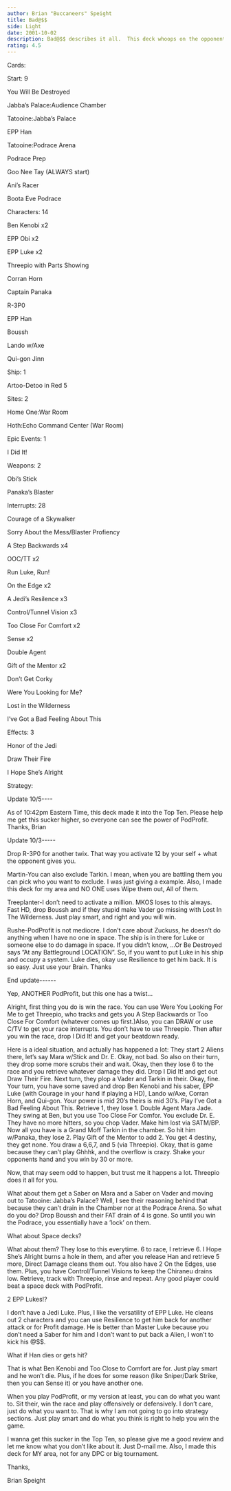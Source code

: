```yaml
---
author: Brian "Buccaneers" Speight
title: Bad@$$
side: Light
date: 2001-10-02
description: Bad@$$ describes it all.  This deck whoops on the opponent.  And just like Martin Akesson said, you don’t have to flip to win.
rating: 4.5
---
```

Cards: 

Start: 9
You Will Be Destroyed
Jabba’s Palace:Audience Chamber
Tatooine:Jabba’s Palace
EPP Han
Tatooine:Podrace Arena
Podrace Prep
Goo Nee Tay (ALWAYS start)
Ani’s Racer
Boota Eve Podrace

Characters: 14
Ben Kenobi x2
EPP Obi x2
EPP Luke x2
Threepio with Parts Showing
Corran Horn
Captain Panaka
R-3P0
EPP Han
Boussh
Lando w/Axe
Qui-gon Jinn

Ship: 1
Artoo-Detoo in Red 5

Sites: 2
Home One:War Room
Hoth:Echo Command Center (War Room)

Epic Events: 1
I Did It!

Weapons: 2
Obi’s Stick
Panaka’s Blaster

Interrupts: 28
Courage of a Skywalker
Sorry About the Mess/Blaster Profiency
A Step Backwards x4
OOC/TT x2
Run Luke, Run!
On the Edge x2
A Jedi’s Resilence x3
Control/Tunnel Vision x3
Too Close For Comfort x2
Sense x2
Double Agent
Gift of the Mentor x2
Don’t Get Corky
Were You Looking for Me?
Lost in the Wilderness
I’ve Got a Bad Feeling About This

Effects: 3
Honor of the Jedi
Draw Their Fire
I Hope She’s Alright 

Strategy: 

Update 10/5----
As of 10:42pm Eastern Time, this deck made it into the Top Ten.  Please help me get this sucker higher, so everyone can see the power of PodProfit.  Thanks, Brian

Update 10/3-----

Drop R-3P0 for another twix.  That way you activate 12 by your self + what the opponent gives you.


Martin-You can also exclude Tarkin.  I mean, when you are battling them you can pick who you want to exclude.  I was just giving a example.  Also, I made this deck for my area and NO ONE uses Wipe them out, All of them.

Treeplanter-I don’t need to activate a million.  MKOS loses to this always.  Fast HD, drop Boussh and if they stupid make Vader go missing with Lost In The Wilderness.  Just play smart, and right and you will win.

Rushe-PodProfit is not mediocre.  I don’t care about Zuckuss, he doesn’t do anything when I have no one in space.  The ship is in there for Luke or someone else to do damage in space.  If you didn’t know, ...Or Be Destroyed says ”At any Battleground LOCATION”.  So, if you want to put Luke in his ship and occupy a system.  Luke dies, okay use Resilience to get him back.  It is so easy.  Just use your Brain. Thanks

End update------

Yep, ANOTHER PodProfit, but this one has a twist...

Alright, first thing you do is win the race.  You can use Were You Looking For Me to get Threepio, who tracks and gets you A Step Backwards or Too Close For Comfort (whatever comes up first.)Also, you can DRAW or use C/TV to get your race interrupts.  You don’t have to use Threepio.  Then after you win the race, drop I Did It! and get your beatdown ready.  

Here is a ideal situation, and actually has happened a lot:  They start 2 Aliens there, let’s say Mara w/Stick and Dr. E.  Okay, not bad.  So also on their turn, they drop some more scrubs their and wait.  Okay, then they lose 6 to the race and you retrieve whatever damage they did.  Drop I Did It! and get out Draw Their Fire.  Next turn, they plop a Vader and Tarkin in their.  Okay, fine.  Your turn, you have some saved and drop Ben Kenobi and his saber, EPP Luke (with Courage in your hand if playing a HD), Lando w/Axe, Corran Horn, and Qui-gon.  Your power is mid 20’s theirs is mid 30’s.  Play I’ve Got a Bad Feeling About This.  Retrieve 1, they lose 1.  Double Agent Mara Jade.  They swing at Ben, but you use Too Close For Comfor.  You exclude Dr. E.  They have no more hitters, so you chop Vader.  Make him lost via SATM/BP.  Now all you have is a Grand Moff Tarkin in the chamber.  So hit him w/Panaka, they lose 2.  Play Gift of the Mentor to add 2.  You get 4 destiny, they get none.  You draw a 6,6,7, and 5 (via Threepio).  Okay, that is game because they can’t play Ghhhk, and the overflow is crazy.  Shake your opponents hand and you win by 30 or more.

Now, that may seem odd to happen, but trust me it happens a lot.  Threepio does it all for you. 

What about them get a Saber on Mara and a Saber on Vader and moving out to Tatooine: Jabba’s Palace?  Well, I see their reasoning behind that because they can’t drain in the Chamber nor at the Podrace Arena.  So what do you do? Drop Boussh and their FAT drain of 4 is gone.  So until you win the Podrace, you essentially have a ’lock’ on them.

What about Space decks?
What about them?  They lose to this everytime.  6 to race, I retrieve 6.  I Hope She’s Alright burns a hole in them, and after you release Han and retrieve 5 more, Direct Damage cleans them out.  You also have 2 On the Edges, use them.  Plus, you have Control/Tunnel Visions to keep the Chiraneu drains low.  Retrieve, track with Threepio, rinse and repeat.  Any good player could beat a space deck with PodProfit.

2 EPP Lukes!?
I don’t have a Jedi Luke.  Plus, I like the versatility of EPP Luke.  He cleans out 2 characters and you can use Resilience to get him back for another attack or for Profit damage.  He is better than Master Luke because you don’t need a Saber for him and I don’t want to put back a Alien, I won’t to kick his @$$.

What if Han dies or gets hit?
That is what Ben Kenobi and Too Close to Comfort are for.  Just play smart and he won’t die.  Plus, if he does for some reason (like Sniper/Dark Strike, then you can Sense it) or you have another one.

When you play PodProfit, or my version at least, you can do what you want to.  Sit their, win the race and play offensively or defensively.  I don’t care, just do what you want to.  That is why I am not going to go into strategy sections.  Just play smart and do what you think is right to help you win the game.  

I wanna get this sucker in the Top Ten, so please give me a good review and let me know what you don’t like about it.  Just D-mail me.  Also, I made this deck for MY area, not for any DPC or big tournament.

Thanks,
Brian Speight      